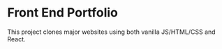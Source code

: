 # Front End Portfolio
This project clones major websites using both vanilla JS/HTML/CSS and React. 
